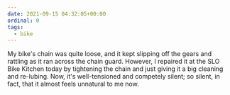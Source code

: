 ```yaml
---
date: 2021-09-15 04:32:05+00:00
ordinal: 0
tags:
  - bike
---
```


My bike's chain was quite loose, and it kept slipping off the gears and rattling
as it ran across the chain guard. However, I repaired it at the SLO Bike Kitchen
today by tightening the chain and just giving it a big cleaning and re-lubing.
Now, it's well-tensioned and competely silent; so silent, in fact, that it
almost feels unnatural to me now.
